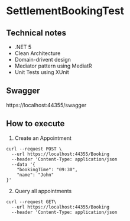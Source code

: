 # SettlementBookingTest
## Technical notes
- .NET 5
- Clean Architecture
- Domain-drivent design
- Mediator pattern using MediatR
- Unit Tests using XUnit

## Swagger
https://localhost:44355/swagger

## How to execute


1. Create an Appointment
```
curl --request POST \
  --url https://localhost:44355/Booking
  --header 'Content-Type: application/json
  --data '{
	"bookingTime": "09:30",
	"name": "John"
}'
```

2. Query all appointments
```
curl --request GET\
  --url https://localhost:44355/Booking
  --header 'Content-Type: application/json
```